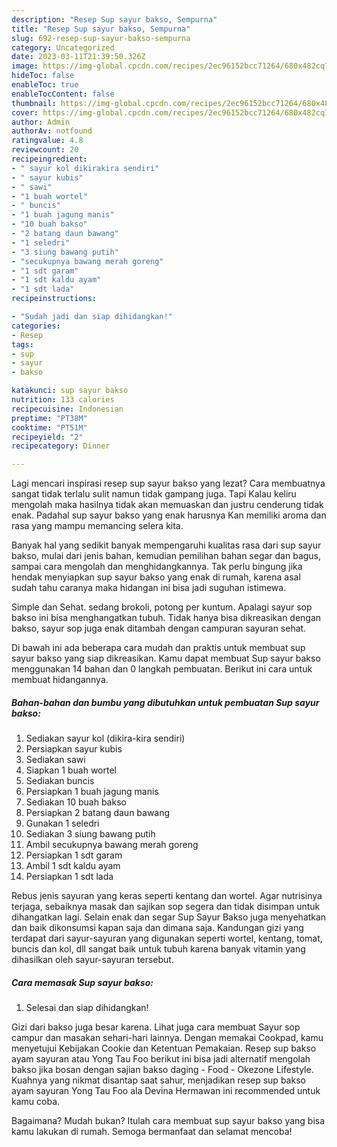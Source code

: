 ```yaml
---
description: "Resep Sup sayur bakso, Sempurna"
title: "Resep Sup sayur bakso, Sempurna"
slug: 692-resep-sup-sayur-bakso-sempurna
category: Uncategorized
date: 2023-03-11T21:39:50.326Z
image: https://img-global.cpcdn.com/recipes/2ec96152bcc71264/680x482cq70/sup-sayur-bakso-foto-resep-utama.jpg
hideToc: false
enableToc: true
enableTocContent: false
thumbnail: https://img-global.cpcdn.com/recipes/2ec96152bcc71264/680x482cq70/sup-sayur-bakso-foto-resep-utama.jpg
cover: https://img-global.cpcdn.com/recipes/2ec96152bcc71264/680x482cq70/sup-sayur-bakso-foto-resep-utama.jpg
author: Admin
authorAv: notfound
ratingvalue: 4.8
reviewcount: 20
recipeingredient:
- " sayur kol dikirakira sendiri"
- " sayur kubis"
- " sawi"
- "1 buah wortel"
- " buncis"
- "1 buah jagung manis"
- "10 buah bakso"
- "2 batang daun bawang"
- "1 seledri"
- "3 siung bawang putih"
- "secukupnya bawang merah goreng"
- "1 sdt garam"
- "1 sdt kaldu ayam"
- "1 sdt lada"
recipeinstructions:

- "Sudah jadi dan siap dihidangkan!"
categories:
- Resep
tags:
- sup
- sayur
- bakso

katakunci: sup sayur bakso 
nutrition: 133 calories
recipecuisine: Indonesian
preptime: "PT38M"
cooktime: "PT51M"
recipeyield: "2"
recipecategory: Dinner

---
```



Lagi mencari inspirasi resep sup sayur bakso yang lezat? Cara membuatnya sangat tidak terlalu sulit namun tidak gampang juga. Tapi Kalau keliru mengolah maka hasilnya tidak akan memuaskan dan justru cenderung tidak enak. Padahal sup sayur bakso yang enak harusnya Kan memiliki aroma dan rasa yang mampu memancing selera kita.


Banyak hal yang sedikit banyak mempengaruhi kualitas rasa dari sup sayur bakso, mulai dari jenis bahan, kemudian pemilihan bahan segar dan bagus, sampai cara mengolah dan menghidangkannya. Tak perlu bingung jika hendak menyiapkan sup sayur bakso yang enak di rumah, karena asal sudah tahu caranya maka hidangan ini bisa jadi suguhan istimewa.

Simple dan Sehat. sedang brokoli, potong per kuntum. Apalagi sayur sop bakso ini bisa menghangatkan tubuh. Tidak hanya bisa dikreasikan dengan bakso, sayur sop juga enak ditambah dengan campuran sayuran sehat.


Di bawah ini ada beberapa cara mudah dan praktis untuk membuat sup sayur bakso yang siap dikreasikan. Kamu dapat membuat Sup sayur bakso menggunakan 14 bahan dan 0 langkah pembuatan. Berikut ini cara untuk membuat hidangannya.

<!--inarticleads1-->

##### Bahan-bahan dan bumbu yang dibutuhkan untuk pembuatan Sup sayur bakso:

1. Sediakan  sayur kol (dikira-kira sendiri)
1. Persiapkan  sayur kubis
1. Sediakan  sawi
1. Siapkan 1 buah wortel
1. Sediakan  buncis
1. Persiapkan 1 buah jagung manis
1. Sediakan 10 buah bakso
1. Persiapkan 2 batang daun bawang
1. Gunakan 1 seledri
1. Sediakan 3 siung bawang putih
1. Ambil secukupnya bawang merah goreng
1. Persiapkan 1 sdt garam
1. Ambil 1 sdt kaldu ayam
1. Persiapkan 1 sdt lada


Rebus jenis sayuran yang keras seperti kentang dan wortel. Agar nutrisinya terjaga, sebaiknya masak dan sajikan sop segera dan tidak disimpan untuk dihangatkan lagi. Selain enak dan segar Sup Sayur Bakso juga menyehatkan dan baik dikonsumsi kapan saja dan dimana saja. Kandungan gizi yang terdapat dari sayur-sayuran yang digunakan seperti wortel, kentang, tomat, buncis dan kol, dll sangat baik untuk tubuh karena banyak vitamin yang dihasilkan oleh sayur-sayuran tersebut. 

<!--inarticleads2-->

##### Cara memasak Sup sayur bakso:


1. Selesai dan siap dihidangkan!

Gizi dari bakso juga besar karena. Lihat juga cara membuat Sayur sop campur dan masakan sehari-hari lainnya. Dengan memakai Cookpad, kamu menyetujui Kebijakan Cookie dan Ketentuan Pemakaian. Resep sup bakso ayam sayuran atau Yong Tau Foo berikut ini bisa jadi alternatif mengolah bakso jika bosan dengan sajian bakso daging - Food - Okezone Lifestyle. Kuahnya yang nikmat disantap saat sahur, menjadikan resep sup bakso ayam sayuran Yong Tau Foo ala Devina Hermawan ini recommended untuk kamu coba. 

Bagaimana? Mudah bukan? Itulah cara membuat sup sayur bakso yang bisa kamu lakukan di rumah. Semoga bermanfaat dan selamat mencoba!
